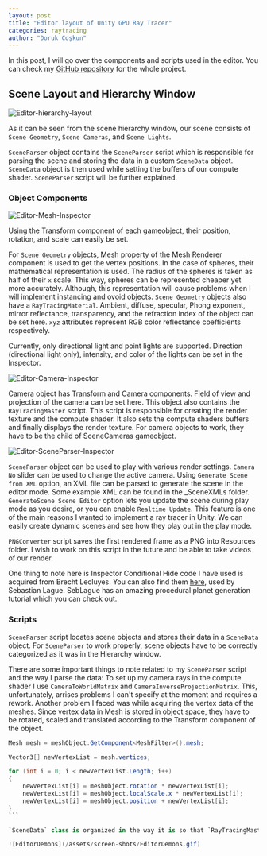 ```yaml
---
layout: post
title: "Editor layout of Unity GPU Ray Tracer"
categories: raytracing
author: "Doruk Coşkun"
---
```


In this post, I will go over the components and scripts used in the editor. You can check my [GitHub repository](https://github.com/Doruk-Coskun/Unity-Ray-Tracer) for the whole project.

## Scene Layout and Hierarchy Window

![Editor-hierarchy-layout](/assets/screen-shots/Editor-Hierarchy-Layout.png)

As it can be seen from the scene hierarchy window, our scene consists of `Scene Geometry`, `Scene Cameras`, and `Scene Lights`. 

`SceneParser` object contains the `SceneParser` script which is responsible for parsing the scene and storing the data in a custom `SceneData` object. `SceneData` object is then used while setting the buffers of our compute shader. `SceneParser` script will be further explained.

### Object Components

![Editor-Mesh-Inspector](/assets/screen-shots/Editor-Mesh-Inspector.png)

Using the Transform component of each gameobject, their position, rotation, and scale can easily be set. 

For `Scene Geometry` objects, Mesh property of the Mesh Renderer component is used to get the vertex positions. In the case of spheres, their mathematical representation is used. The radius of the spheres is taken as half of their `x` scale. This way, spheres can be represented cheaper yet more accurately. Although, this representation will cause problems when I will implement instancing and ovoid objects. 
`Scene Geometry` objects also have a `RayTracingMaterial`. Ambient, diffuse, specular, Phong exponent, mirror reflectance, transparency, and the refraction index of the object can be set here. `xyz` attributes represent RGB color reflectance coefficients respectively.

Currently, only directional light and point lights are supported. Direction (directional light only), intensity, and color of the lights can be set in the Inspector.

![Editor-Camera-Inspector](/assets/screen-shots/Editor-Camera-Inspector.png)

Camera object has Transform and Camera components. Field of view and projection of the camera can be set here. This object also contains the `RayTracingMaster` script. This script is responsible for creating the render texture and the compute shader. It also sets the compute shaders buffers and finally displays the render texture. For camera objects to work, they have to be the child of SceneCameras gameobject.

![Editor-SceneParser-Inspector](/assets/screen-shots/Editor-SceneParser-Inspector.png)

`SceneParser` object can be used to play with various render settings. `Camera No` slider can be used to change the active camera. Using `Generate Scene from XML` option, an XML file can be parsed to generate the scene in the editor mode. Some example XML can be found in the _SceneXMLs folder. `GenerateScene Scene Editor` option lets you update the scene during play mode as you desire, or you can enable `Realtime Update`. This feature is one of the main reasons I wanted to implement a ray tracer in Unity. We can easily create dynamic scenes and see how they play out in the play mode.

`PNGConverter` script saves the first rendered frame as a PNG into Resources folder. I wish to work on this script in the future and be able to take videos of our render.

One thing to note here is Inspector Conditional Hide code I have used is acquired from Brecht Lecluyes. You can also find them [here](https://github.com/SebLague/Procedural-Planets/tree/master/Procedural%20Planet%20Hide%20Editor), used by Sebastian Lague. SebLague has an amazing procedural planet generation tutorial which you can check out.

### Scripts

`SceneParser` script locates scene objects and stores their data in a `SceneData` object. For `SceneParser` to work properly, scene objects have to be correctly categorized as it was in the Hierarchy window. 

There are some important things to note related to my `SceneParser` script and the way I parse the data: To set up my camera rays in the compute shader I use `CameraToWorldMatrix` and `CameraInverseProjectionMatrix`. This, unfortunately, arrises problems I can't specify at the moment and requires a rework. Another problem I faced was while acquiring the vertex data of the meshes. Since vertex data in Mesh is stored in object space, they have to be rotated, scaled and translated according to the Transform component of the object.

````csharp
Mesh mesh = meshObject.GetComponent<MeshFilter>().mesh;

Vector3[] newVertexList = mesh.vertices;

for (int i = 0; i < newVertexList.Length; i++)
{
    newVertexList[i] = meshObject.rotation * newVertexList[i];
    newVertexList[i] = meshObject.localScale.x * newVertexList[i];
    newVertexList[i] = meshObject.position + newVertexList[i];
}
```

`SceneData` class is organized in the way it is so that `RayTracingMaster` script can set the GPU structured buffers easier. Lists of Structs can be set to ComputeBuffers using ```ComputeBuffer.SetData(int struct_count, int struct_size_as_float)``` function. These buffers will be later used in compute shader for our calculations.

![EditorDemons](/assets/screen-shots/EditorDemons.gif)
